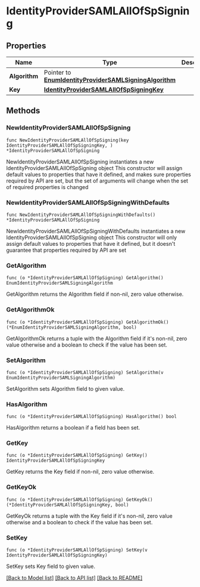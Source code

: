 # IdentityProviderSAMLAllOfSpSigning

## Properties

Name | Type | Description | Notes
------------ | ------------- | ------------- | -------------
**Algorithm** | Pointer to [**EnumIdentityProviderSAMLSigningAlgorithm**](EnumIdentityProviderSAMLSigningAlgorithm.md) |  | [optional] 
**Key** | [**IdentityProviderSAMLAllOfSpSigningKey**](IdentityProviderSAMLAllOfSpSigningKey.md) |  | 

## Methods

### NewIdentityProviderSAMLAllOfSpSigning

`func NewIdentityProviderSAMLAllOfSpSigning(key IdentityProviderSAMLAllOfSpSigningKey, ) *IdentityProviderSAMLAllOfSpSigning`

NewIdentityProviderSAMLAllOfSpSigning instantiates a new IdentityProviderSAMLAllOfSpSigning object
This constructor will assign default values to properties that have it defined,
and makes sure properties required by API are set, but the set of arguments
will change when the set of required properties is changed

### NewIdentityProviderSAMLAllOfSpSigningWithDefaults

`func NewIdentityProviderSAMLAllOfSpSigningWithDefaults() *IdentityProviderSAMLAllOfSpSigning`

NewIdentityProviderSAMLAllOfSpSigningWithDefaults instantiates a new IdentityProviderSAMLAllOfSpSigning object
This constructor will only assign default values to properties that have it defined,
but it doesn't guarantee that properties required by API are set

### GetAlgorithm

`func (o *IdentityProviderSAMLAllOfSpSigning) GetAlgorithm() EnumIdentityProviderSAMLSigningAlgorithm`

GetAlgorithm returns the Algorithm field if non-nil, zero value otherwise.

### GetAlgorithmOk

`func (o *IdentityProviderSAMLAllOfSpSigning) GetAlgorithmOk() (*EnumIdentityProviderSAMLSigningAlgorithm, bool)`

GetAlgorithmOk returns a tuple with the Algorithm field if it's non-nil, zero value otherwise
and a boolean to check if the value has been set.

### SetAlgorithm

`func (o *IdentityProviderSAMLAllOfSpSigning) SetAlgorithm(v EnumIdentityProviderSAMLSigningAlgorithm)`

SetAlgorithm sets Algorithm field to given value.

### HasAlgorithm

`func (o *IdentityProviderSAMLAllOfSpSigning) HasAlgorithm() bool`

HasAlgorithm returns a boolean if a field has been set.

### GetKey

`func (o *IdentityProviderSAMLAllOfSpSigning) GetKey() IdentityProviderSAMLAllOfSpSigningKey`

GetKey returns the Key field if non-nil, zero value otherwise.

### GetKeyOk

`func (o *IdentityProviderSAMLAllOfSpSigning) GetKeyOk() (*IdentityProviderSAMLAllOfSpSigningKey, bool)`

GetKeyOk returns a tuple with the Key field if it's non-nil, zero value otherwise
and a boolean to check if the value has been set.

### SetKey

`func (o *IdentityProviderSAMLAllOfSpSigning) SetKey(v IdentityProviderSAMLAllOfSpSigningKey)`

SetKey sets Key field to given value.



[[Back to Model list]](../README.md#documentation-for-models) [[Back to API list]](../README.md#documentation-for-api-endpoints) [[Back to README]](../README.md)


